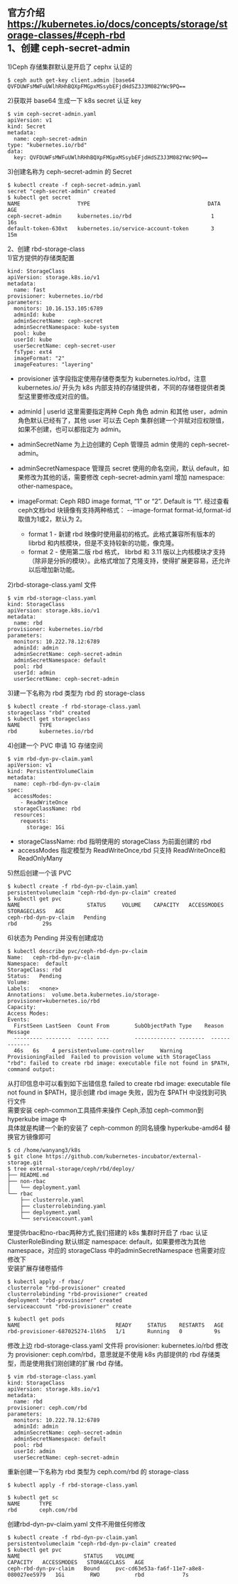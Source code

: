 官方介绍  
https://kubernetes.io/docs/concepts/storage/storage-classes/#ceph-rbd  
1、创建 ceph-secret-admin  
---
1)Ceph 存储集群默认是开启了 cephx 认证的  
```
$ ceph auth get-key client.admin |base64
QVFDUWFsMWFuUWlhRHhBQXpFMGpxMSsybEFjdHdSZ3J3M082YWc9PQ==
```  

2)获取并 base64 生成一下 k8s secret 认证 key  
```
$ vim ceph-secret-admin.yaml
apiVersion: v1
kind: Secret
metadata:
  name: ceph-secret-admin
type: "kubernetes.io/rbd"  
data:
  key: QVFDUWFsMWFuUWlhRHhBQXpFMGpxMSsybEFjdHdSZ3J3M082YWc9PQ==
```  

3)创建名称为 ceph-secret-admin 的 Secret  
```
$ kubectl create -f ceph-secret-admin.yaml 
secret "ceph-secret-admin" created
$ kubectl get secret
NAME                  TYPE                                     DATA       AGE
ceph-secret-admin     kubernetes.io/rbd                         1         16s
default-token-630xt   kubernetes.io/service-account-token       3         15m
```  

2、创建 rbd-storage-class  
1)官方提供的存储类配置
```
kind: StorageClass
apiVersion: storage.k8s.io/v1
metadata:
  name: fast
provisioner: kubernetes.io/rbd
parameters:
  monitors: 10.16.153.105:6789
  adminId: kube
  adminSecretName: ceph-secret
  adminSecretNamespace: kube-system
  pool: kube
  userId: kube
  userSecretName: ceph-secret-user
  fsType: ext4
  imageFormat: "2"
  imageFeatures: "layering"
```  
- provisioner 该字段指定使用存储卷类型为 kubernetes.io/rbd，注意 kubernetes.io/ 开头为 k8s 内部支持的存储提供者，不同的存储卷提供者类型这里要修改成对应的值。
- adminId | userId 这里需要指定两种 Ceph 角色 admin 和其他 user，admin 角色默认已经有了，其他 user 可以去 Ceph 集群创建一个并赋对应权限值，如果不创建，也可以都指定为 admin。
- adminSecretName 为上边创建的 Ceph 管理员 admin 使用的 ceph-secret-admin。
- adminSecretNamespace 管理员 secret 使用的命名空间，默认 default，如果修改为其他的话，需要修改 ceph-secret-admin.yaml 增加 namespace: other-namespace。

- imageFormat: Ceph RBD image format, “1” or “2”. Default is “1”.
    经过查看ceph文档rbd 块镜像有支持两种格式： --image-format format-id,format-id取值为1或2，默认为 2。
    - format 1 - 新建 rbd 映像时使用最初的格式。此格式兼容所有版本的 librbd 和内核模块，但是不支持较新的功能，像克隆。
    - format 2 - 使用第二版 rbd 格式， librbd 和 3.11 版以上内核模块才支持（除非是分拆的模块）。此格式增加了克隆支持，使得扩展更容易，还允许以后增加新功能。


2)rbd-storage-class.yaml 文件  
```
$ vim rbd-storage-class.yaml
kind: StorageClass
apiVersion: storage.k8s.io/v1
metadata:
  name: rbd
provisioner: kubernetes.io/rbd
parameters:
  monitors: 10.222.78.12:6789
  adminId: admin
  adminSecretName: ceph-secret-admin
  adminSecretNamespace: default
  pool: rbd
  userId: admin
  userSecretName: ceph-secret-admin
```  


3)建一下名称为 rbd 类型为 rbd 的 storage-class  
```
$ kubectl create -f rbd-storage-class.yaml 
storageclass "rbd" created
$ kubectl get storageclass
NAME      TYPE
rbd       kubernetes.io/rbd
```  

4)创建一个 PVC 申请 1G 存储空间  
```
$ vim rbd-dyn-pv-claim.yaml
apiVersion: v1
kind: PersistentVolumeClaim
metadata:
  name: ceph-rbd-dyn-pv-claim
spec:
  accessModes:
    - ReadWriteOnce
  storageClassName: rbd
  resources:
    requests:
      storage: 1Gi
```  
- storageClassName: rbd 指明使用的 storageClass 为前面创建的 rbd  
- accessModes 指定模型为 ReadWriteOnce,rbd 只支持 ReadWriteOnce和ReadOnlyMany  

5)然后创建一个该 PVC  
```
$ kubectl create -f rbd-dyn-pv-claim.yaml 
persistentvolumeclaim "ceph-rbd-dyn-pv-claim" created
$ kubectl get pvc
NAME                     STATUS     VOLUME    CAPACITY   ACCESSMODES   STORAGECLASS   AGE
ceph-rbd-dyn-pv-claim   Pending                                           rbd        29s
```  

6)状态为 Pending 并没有创建成功  
```
$ kubectl describe pvc/ceph-rbd-dyn-pv-claim
Name:   ceph-rbd-dyn-pv-claim
Namespace:  default
StorageClass: rbd
Status:   Pending
Volume:   
Labels:   <none>
Annotations:  volume.beta.kubernetes.io/storage-provisioner=kubernetes.io/rbd
Capacity: 
Access Modes: 
Events:
  FirstSeen LastSeen  Count From        SubObjectPath Type    Reason  Message
  --------- --------  ----- ----        ------------- --------  ------  -------
  46s   6s    4 persistentvolume-controller     Warning   ProvisioningFailed  Failed to provision volume with StorageClass "rbd": failed to create rbd image: executable file not found in $PATH, command output: 
```  
从打印信息中可以看到如下出错信息 failed to create rbd image: executable file not found in $PATH，提示创建 rbd image 失败，因为在 $PATH 中没找到可执行文件  
需要安装 ceph-common工具插件来操作 Ceph,添加 ceph-common到hyperkube image 中  
具体就是构建一个新的安装了 ceph-common 的同名镜像 hyperkube-amd64 替换官方镜像即可  
```
$ cd /home/wanyang3/k8s
$ git clone https://github.com/kubernetes-incubator/external-storage.git
$ tree external-storage/ceph/rbd/deploy/
├── README.md
├── non-rbac
│   └── deployment.yaml
└── rbac
    ├── clusterrole.yaml
    ├── clusterrolebinding.yaml
    ├── deployment.yaml
    └── serviceaccount.yaml
```  
里提供rbac和no-rbac两种方式,我们搭建的 k8s 集群时开启了 rbac 认证  
ClusterRoleBinding 默认绑定 namespace: default，如果要修改为其他 namespace，对应的 storageClass 中的adminSecretNamespace 也需要对应修改下  
安装扩展存储卷插件
```
$ kubectl apply -f rbac/
clusterrole "rbd-provisioner" created
clusterrolebinding "rbd-provisioner" created
deployment "rbd-provisioner" created
serviceaccount "rbd-provisioner" create

$ kubectl get pods
NAME                              READY     STATUS    RESTARTS   AGE
rbd-provisioner-687025274-1l6h5   1/1       Running   0          9s
```  

修改上边 rbd-storage-class.yaml 文件将 provisioner: kubernetes.io/rbd 修改为 provisioner: ceph.com/rbd，意思就是不使用 k8s 内部提供的 rbd 存储类型，而是使用我们刚创建的扩展 rbd 存储。  
```
$ vim rbd-storage-class.yaml
kind: StorageClass
apiVersion: storage.k8s.io/v1
metadata:
  name: rbd
provisioner: ceph.com/rbd
parameters:
  monitors: 10.222.78.12:6789
  adminId: admin
  adminSecretName: ceph-secret-admin
  adminSecretNamespace: default
  pool: rbd
  userId: admin
  userSecretName: ceph-secret-admin
```  

重新创建一下名称为 rbd 类型为 ceph.com/rbd 的 storage-class  
```
$ kubectl apply -f rbd-storage-class.yaml

$ kubectl get sc
NAME      TYPE
rbd       ceph.com/rbd 
```  

创建rbd-dyn-pv-claim.yaml 文件不用做任何修改  
```
$ kubectl create -f rbd-dyn-pv-claim.yaml 
persistentvolumeclaim "ceph-rbd-dyn-pv-claim" created
$ kubectl get pvc
NAME                    STATUS    VOLUME                                     CAPACITY   ACCESSMODES   STORAGECLASS   AGE
ceph-rbd-dyn-pv-claim   Bound     pvc-cd63e53a-fa6f-11e7-a8e8-080027ee5979   1Gi        RWO           rbd            7s
```  


